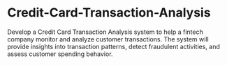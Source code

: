 # Credit-Card-Transaction-Analysis
Develop a Credit Card Transaction Analysis system to help a fintech company monitor and analyze customer transactions. The system will provide insights into transaction patterns, detect fraudulent activities, and assess customer spending behavior.
